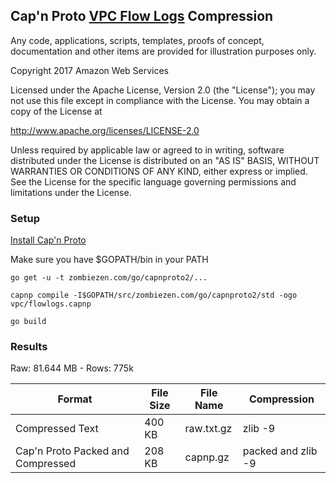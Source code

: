 
## Cap'n Proto [VPC Flow Logs](http://docs.aws.amazon.com/AmazonVPC/latest/UserGuide/flow-logs.html) Compression

Any code, applications, scripts, templates, proofs of concept,
documentation and other items are provided for illustration purposes only.

Copyright 2017 Amazon Web Services

Licensed under the Apache License, Version 2.0 (the "License");
you may not use this file except in compliance with the License.
You may obtain a copy of the License at

  http://www.apache.org/licenses/LICENSE-2.0

Unless required by applicable law or agreed to in writing, software
distributed under the License is distributed on an "AS IS" BASIS,
WITHOUT WARRANTIES OR CONDITIONS OF ANY KIND, either express or implied.
See the License for the specific language governing permissions and
limitations under the License.


### Setup

[Install Cap'n Proto](https://capnproto.org/install.html)

Make sure you have $GOPATH/bin in your PATH

```
go get -u -t zombiezen.com/go/capnproto2/...
```

```
capnp compile -I$GOPATH/src/zombiezen.com/go/capnproto2/std -ogo vpc/flowlogs.capnp
```

```
go build
```

### Results

Raw: 81.644 MB - Rows: 775k

| Format                            | File Size | File Name  | Compression        |
| --------------------------------- | --------- | ---------- | -----------        |
| Compressed Text                   | 400 KB    | raw.txt.gz | zlib -9            |
| Cap'n Proto Packed and Compressed | 208 KB    | capnp.gz   | packed and zlib -9 |

